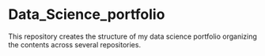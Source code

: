 # Data_Science_portfolio
This repository creates the structure of my data science portfolio organizing the contents across several repositories.
